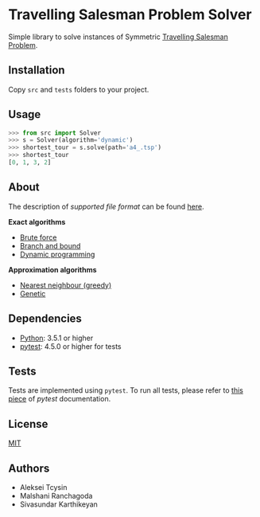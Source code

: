 # Travelling Salesman Problem Solver

Simple library to solve instances of Symmetric [Travelling Salesman Problem](https://en.wikipedia.org/wiki/Travelling_salesman_problem).

## Installation
Copy `src` and `tests` folders to your project.

## Usage
```python
>>> from src import Solver
>>> s = Solver(algorithm='dynamic')
>>> shortest_tour = s.solve(path='a4_.tsp')
>>> shortest_tour
[0, 1, 3, 2]
```

## About
The description of *supported file format* can be found [here](https://wwwproxy.iwr.uni-heidelberg.de/groups/comopt/software/TSPLIB95/tsp95.pdf).

**Exact algorithms**

- [Brute force](https://en.wikipedia.org/wiki/Brute-force_search)
- [Branch and bound](https://en.wikipedia.org/wiki/Branch_and_bound)
- [Dynamic programming](https://en.wikipedia.org/wiki/Held%E2%80%93Karp_algorithm)

**Approximation algorithms**

- [Nearest neighbour (greedy)](https://en.wikipedia.org/wiki/Nearest_neighbour_algorithm)
- [Genetic](https://en.wikipedia.org/wiki/Genetic_algorithm)


## Dependencies
- [Python](https://www.python.org/downloads/): 3.5.1 or higher
- [pytest](https://docs.pytest.org/en/latest/): 4.5.0 or higher for tests


## Tests
Tests are implemented using `pytest`. To run all tests, please refer to [this piece](https://docs.pytest.org/en/latest/getting-started.html#run-multiple-tests) of *pytest* documentation.


## License
[MIT](LICENSE)

## Authors
- Aleksei Tcysin
- Malshani Ranchagoda
- Sivasundar Karthikeyan

